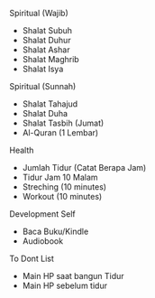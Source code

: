 Spiritual (Wajib) 
- Shalat Subuh
- Shalat Duhur
- Shalat Ashar
- Shalat Maghrib
- Shalat Isya

Spiritual (Sunnah)
- Shalat Tahajud
- Shalat Duha
- Shalat Tasbih (Jumat)
- Al-Quran (1 Lembar)

Health
- Jumlah Tidur (Catat Berapa Jam)
- Tidur Jam 10 Malam
- Streching (10 minutes)
- Workout (10 minutes)

Development Self
- Baca Buku/Kindle
- Audiobook

To Dont List
- Main HP saat bangun Tidur
- Main HP sebelum tidur